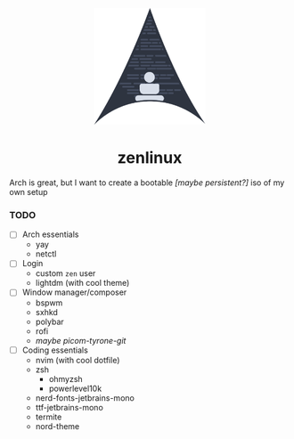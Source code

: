 <p align="center"><img src=".github/logo.svg" width="200"/></p>
<h1 align="center">zenlinux</h1>

Arch is great, but I want to create a bootable _[maybe persistent?]_ iso of my own setup

### TODO

- [ ] Arch essentials
  - yay
  - netctl
- [ ] Login
  - custom `zen` user
  - lightdm (with cool theme)
- [ ] Window manager/composer
  - bspwm
  - sxhkd
  - polybar
  - rofi
  - _maybe picom-tyrone-git_
- [ ] Coding essentials
  - nvim (with cool dotfile)
  - zsh
    - ohmyzsh
    - powerlevel10k
  - nerd-fonts-jetbrains-mono
  - ttf-jetbrains-mono
  - termite
  - nord-theme
